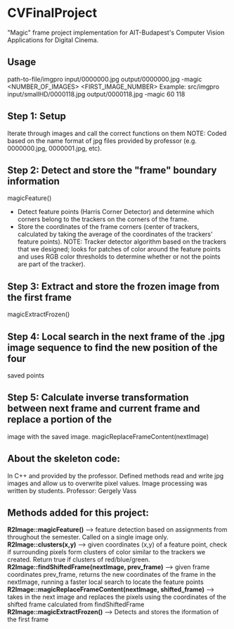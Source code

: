 # CVFinalProject
"Magic" frame project implementation for AIT-Budapest's Computer Vision Applications for Digital Cinema.  
## Usage
path-to-file/imgpro input/0000000.jpg output/0000000.jpg -magic <NUMBER_OF_IMAGES> <FIRST_IMAGE_NUMBER>
Example: src/imgpro input/smallHD/0000118.jpg output/0000118.jpg -magic 60 118
## Step 1: Setup
Iterate through images and call the correct functions on them 
NOTE: Coded based on the name format of jpg files provided by professor (e.g. 0000000.jpg, 0000001.jpg, etc).  
## Step 2: Detect and store the "frame" boundary information
magicFeature()
- Detect feature points (Harris Corner Detector) and determine which corners belong to the trackers on the
corners of the frame. 
- Store the coordinates of the frame corners (center of trackers, calculated by taking the average of the 
coordinates of the trackers' feature points).
NOTE: Tracker detector algorithm based on the trackers that we designed; looks for patches of color around the
feature points and uses RGB color thresholds to determine whether or not the points are part of the tracker).

## Step 3: Extract and store the frozen image from the first frame
magicExtractFrozen()

## Step 4: Local search in the next frame of the .jpg image sequence to find the new position of the four
saved points

## Step 5: Calculate inverse transformation between next frame and current frame and replace a portion of the
image with the saved image.
magicReplaceFrameContent(nextImage)


## About the skeleton code:
In C++ and provided by the professor. Defined methods read and write jpg images and allow us to overwrite pixel values.
Image processing was written by students.
Professor: Gergely Vass


## Methods added for this project:
**R2Image::magicFeature()** --> feature detection based on assignments from throughout the semester. Called on 
			a single image only.
**R2Image::clusters(x,y)** --> given coordinates (x,y) of a feature point, check if surrounding pixels form clusters of color
			similar to the trackers we created. Return true if clusters of red/blue/green.
**R2Image::findShiftedFrame(nextImage, prev_frame)** --> given frame coordinates prev_frame, returns the new coordinates
			of the frame in the nextImage, running a faster local search to locate the feature points
**R2Image::magicReplaceFrameContent(nextImage, shifted_frame)** --> takes in the next image and replaces the pixels 
			using the coordinates of the shifted frame calculated from findShiftedFrame
**R2Image::magicExtractFrozen()** --> Detects and stores the iformation of the first frame